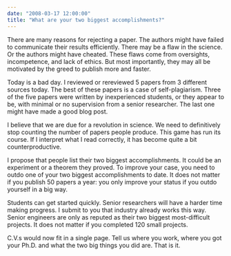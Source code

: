 ```yaml
---
date: "2008-03-17 12:00:00"
title: "What are your two biggest accomplishments?"
---
```




There are many reasons for rejecting a paper. The authors might have failed to communicate their results efficiently. There may be a flaw in the science. Or the authors might have cheated. These flaws come from oversights, incompetence, and lack of ethics. But most importantly, they may all be motivated by the greed to publish more and faster.

Today is a bad day. I reviewed or rereviewed 5 papers from 3 different sources today. The best of these papers is a case of self-plagiarism. Three of the five papers were written by inexperienced students, or they appear to be, with minimal or no supervision from a senior researcher. The last one might have made a good blog post.

I believe that we are due for a revolution in science. We need to definitively stop counting the number of papers people produce. This game has run its course. If I interpret what I read correctly, it has become quite a bit counterproductive.

I propose that people list their two biggest accomplishments. It could be an experiment or a theorem they proved. To improve your case, you need to outdo one of your two biggest accomplishments to date. It does not matter if you publish 50 papers a year: you only improve your status if you outdo yourself in a big way.

Students can get started quickly. Senior researchers will have a harder time making progress. I submit to you that industry already works this way. Senior engineers are only as reputed as their two biggest most-difficult projects. It does not matter if you completed 120 small projects.

C.V.s would now fit in a single page. Tell us where you work, where you got your Ph.D. and what the two big things you did are. That is it. 


